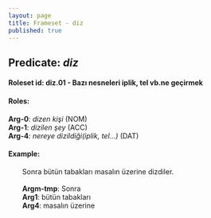 ```yaml
---
layout: page
title: Frameset - diz
published: true
---
```

<h2>Predicate: <i>diz</i></h2>
<h4>Roleset id: diz.01 - Bazı nesneleri iplik, tel vb.ne geçirmek<br>
<h4>Roles:</h4>
<b>Arg-0</b>: <i>dizen kişi</i>  (NOM) <br>
<b>Arg-1</b>: <i>dizilen şey</i>  (ACC) <br>
<b>Arg-4</b>: <i>nereye dizildiği(iplik, tel...)</i>  (DAT) <br>
<h4>Example:</h4>
&emsp;&emsp;Sonra bütün tabakları masalın üzerine dizdiler.<br><br>
&emsp;&emsp;<b>Argm-tmp</b>:  Sonra<br>
&emsp;&emsp;<b>Arg1</b>:  bütün tabakları<br>
&emsp;&emsp;<b>Arg4</b>:  masalın üzerine<br>

